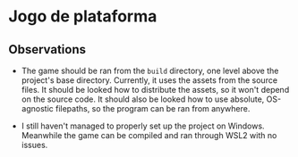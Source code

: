 # Jogo de plataforma

## Observations

* The game should be ran from the `build` directory, one level above the project's base directory. Currently, it uses the assets from the source files. It should be looked how to distribute the assets, so it won't depend on the source code. It should also be looked how to use absolute, OS-agnostic filepaths, so the program can be ran from anywhere.

* I still haven't managed to properly set up the project on Windows. Meanwhile the game can be compiled and ran through WSL2 with no issues.


